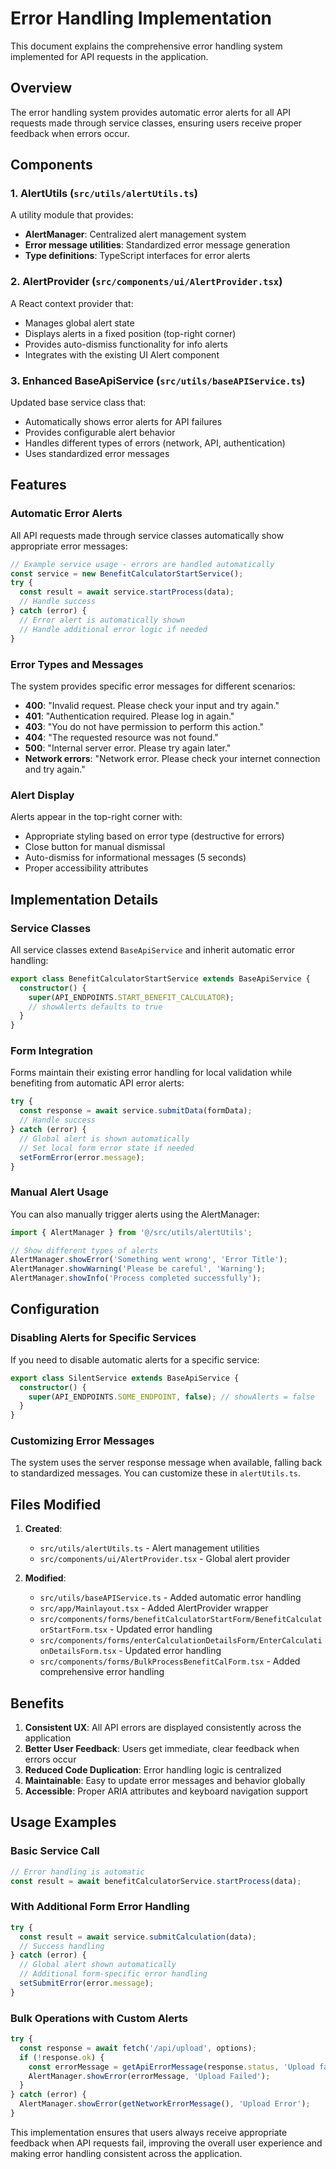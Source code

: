 # Error Handling Implementation

This document explains the comprehensive error handling system implemented for API requests in the application.

## Overview

The error handling system provides automatic error alerts for all API requests made through service classes, ensuring users receive proper feedback when errors occur.

## Components

### 1. AlertUtils (`src/utils/alertUtils.ts`)

A utility module that provides:
- **AlertManager**: Centralized alert management system
- **Error message utilities**: Standardized error message generation
- **Type definitions**: TypeScript interfaces for error alerts

### 2. AlertProvider (`src/components/ui/AlertProvider.tsx`)

A React context provider that:
- Manages global alert state
- Displays alerts in a fixed position (top-right corner)
- Provides auto-dismiss functionality for info alerts
- Integrates with the existing UI Alert component

### 3. Enhanced BaseApiService (`src/utils/baseAPIService.ts`)

Updated base service class that:
- Automatically shows error alerts for API failures
- Provides configurable alert behavior
- Handles different types of errors (network, API, authentication)
- Uses standardized error messages

## Features

### Automatic Error Alerts

All API requests made through service classes automatically show appropriate error messages:

```typescript
// Example service usage - errors are handled automatically
const service = new BenefitCalculatorStartService();
try {
  const result = await service.startProcess(data);
  // Handle success
} catch (error) {
  // Error alert is automatically shown
  // Handle additional error logic if needed
}
```

### Error Types and Messages

The system provides specific error messages for different scenarios:

- **400**: "Invalid request. Please check your input and try again."
- **401**: "Authentication required. Please log in again."
- **403**: "You do not have permission to perform this action."
- **404**: "The requested resource was not found."
- **500**: "Internal server error. Please try again later."
- **Network errors**: "Network error. Please check your internet connection and try again."

### Alert Display

Alerts appear in the top-right corner with:
- Appropriate styling based on error type (destructive for errors)
- Close button for manual dismissal
- Auto-dismiss for informational messages (5 seconds)
- Proper accessibility attributes

## Implementation Details

### Service Classes

All service classes extend `BaseApiService` and inherit automatic error handling:

```typescript
export class BenefitCalculatorStartService extends BaseApiService {
  constructor() {
    super(API_ENDPOINTS.START_BENEFIT_CALCULATOR);
    // showAlerts defaults to true
  }
}
```

### Form Integration

Forms maintain their existing error handling for local validation while benefiting from automatic API error alerts:

```typescript
try {
  const response = await service.submitData(formData);
  // Handle success
} catch (error) {
  // Global alert is shown automatically
  // Set local form error state if needed
  setFormError(error.message);
}
```

### Manual Alert Usage

You can also manually trigger alerts using the AlertManager:

```typescript
import { AlertManager } from '@/src/utils/alertUtils';

// Show different types of alerts
AlertManager.showError('Something went wrong', 'Error Title');
AlertManager.showWarning('Please be careful', 'Warning');
AlertManager.showInfo('Process completed successfully');
```

## Configuration

### Disabling Alerts for Specific Services

If you need to disable automatic alerts for a specific service:

```typescript
export class SilentService extends BaseApiService {
  constructor() {
    super(API_ENDPOINTS.SOME_ENDPOINT, false); // showAlerts = false
  }
}
```

### Customizing Error Messages

The system uses the server response message when available, falling back to standardized messages. You can customize these in `alertUtils.ts`.

## Files Modified

1. **Created**:
   - `src/utils/alertUtils.ts` - Alert management utilities
   - `src/components/ui/AlertProvider.tsx` - Global alert provider

2. **Modified**:
   - `src/utils/baseAPIService.ts` - Added automatic error handling
   - `src/app/Mainlayout.tsx` - Added AlertProvider wrapper
   - `src/components/forms/benefitCalculatorStartForm/BenefitCalculatorStartForm.tsx` - Updated error handling
   - `src/components/forms/enterCalculationDetailsForm/EnterCalculationDetailsForm.tsx` - Updated error handling
   - `src/components/forms/BulkProcessBenefitCalForm.tsx` - Added comprehensive error handling

## Benefits

1. **Consistent UX**: All API errors are displayed consistently across the application
2. **Better User Feedback**: Users get immediate, clear feedback when errors occur
3. **Reduced Code Duplication**: Error handling logic is centralized
4. **Maintainable**: Easy to update error messages and behavior globally
5. **Accessible**: Proper ARIA attributes and keyboard navigation support

## Usage Examples

### Basic Service Call
```typescript
// Error handling is automatic
const result = await benefitCalculatorService.startProcess(data);
```

### With Additional Form Error Handling
```typescript
try {
  const result = await service.submitCalculation(data);
  // Success handling
} catch (error) {
  // Global alert shown automatically
  // Additional form-specific error handling
  setSubmitError(error.message);
}
```

### Bulk Operations with Custom Alerts
```typescript
try {
  const response = await fetch('/api/upload', options);
  if (!response.ok) {
    const errorMessage = getApiErrorMessage(response.status, 'Upload failed');
    AlertManager.showError(errorMessage, 'Upload Failed');
  }
} catch (error) {
  AlertManager.showError(getNetworkErrorMessage(), 'Upload Error');
}
```

This implementation ensures that users always receive appropriate feedback when API requests fail, improving the overall user experience and making error handling consistent across the application.